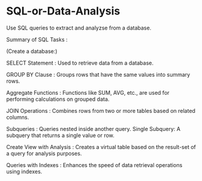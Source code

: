 # SQL-or-Data-Analysis
Use SQL queries to extract and analyzse from a database.

Summary of SQL Tasks :

(Create a database:)

SELECT Statement :
Used to retrieve data from a database.

GROUP BY Clause :
Groups rows that have the same values into summary rows.

Aggregate Functions :
Functions like SUM, AVG, etc., are used for performing calculations on grouped data.

JOIN Operations :
Combines rows from two or more tables based on related columns.

Subqueries :
Queries nested inside another query.
Single Subquery: A subquery that returns a single value or row.

Create View with Analysis :
Creates a virtual table based on the result-set of a query for analysis purposes.

Queries with Indexes :
Enhances the speed of data retrieval operations using indexes.
